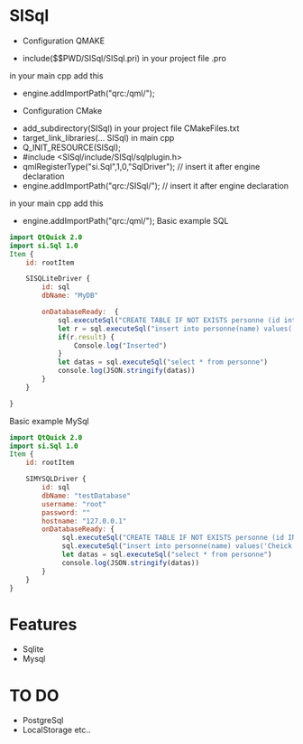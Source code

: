 # SISql


* Configuration QMAKE
 - include($$PWD/SISql/SISql.pri) in your project file .pro

in your main cpp add this 
 - engine.addImportPath("qrc:/qml/");

* Configuration CMake
 - add_subdirectory(SISql) in your project file CMakeFiles.txt
 - target_link_libraries(... SISql)
 in main cpp
 - Q_INIT_RESOURCE(SISql);
 - #include <SISql/include/SISql/sqlplugin.h>
 - qmlRegisterType<SqlPlugin>("si.Sql",1,0,"SqlDriver"); // insert it after engine declaration
 - engine.addImportPath("qrc:/SISql/"); // insert it after engine declaration

in your main cpp add this 
 - engine.addImportPath("qrc:/qml/");
Basic example SQL
```qml
import QtQuick 2.0
import si.Sql 1.0
Item {
    id: rootItem

    SISQLiteDriver {
        id: sql
        dbName: "MyDB"

        onDatabaseReady:  {
            sql.executeSql("CREATE TABLE IF NOT EXISTS personne (id integer PRIMARY KEY, name TEXT)")
            let r = sql.executeSql("insert into personne(name) values('Cheick sakone')")
            if(r.result) {
                Console.log("Inserted")
            }
            let datas = sql.executeSql("select * from personne")
            console.log(JSON.stringify(datas))
        }
    }

}
 ```
Basic example MySql
```qml
import QtQuick 2.0
import si.Sql 1.0
Item {
    id: rootItem

    SIMYSQLDriver {
        id: sql
        dbName: "testDatabase"
        username: "root"
        password: ""
        hostname: "127.0.0.1"
        onDatabaseReady: {
             sql.executeSql("CREATE TABLE IF NOT EXISTS personne (id INT AUTO_INCREMENT PRIMARY KEY, name TEXT)")
             sql.executeSql("insert into personne(name) values('Cheick sakone')")
             let datas = sql.executeSql("select * from personne")
             console.log(JSON.stringify(datas))
        }
    }
}
 ```
# Features

- Sqlite
- Mysql

# TO DO

- PostgreSql
- LocalStorage
etc..
